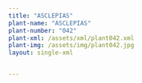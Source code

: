 ```yaml
---
title: "ASCLEPIAS"
plant-name: "ASCLEPIAS"
plant-number: "042"
plant-xml: /assets/xml/plant042.xml
plant-img: /assets/img/plant042.jpg
layout: single-xml


---
```

